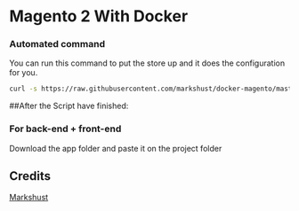 # Magento 2 With Docker

### Automated command
You can run this command to put the store up and it does the configuration
for you.
```bash
curl -s https://raw.githubusercontent.com/markshust/docker-magento/master/lib/onelinesetup | bash -s -- magento.test 2.4.2
```

##After the Script have finished:

### For back-end + front-end
Download the app folder and paste it on the project folder

## Credits
[Markshust](https://github.com/markshust/docker-magento)

